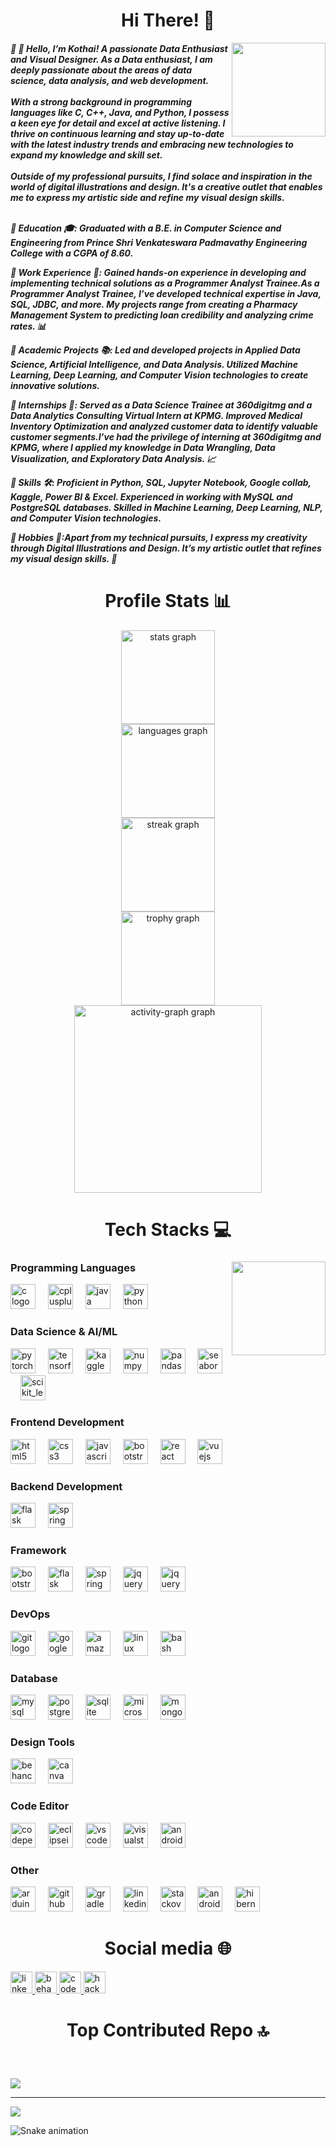 <h1 align='center'>Hi There! 👋 </h1>

<div align="center">
  <img align="right" height="150" src="https://static.vecteezy.com/system/resources/previews/000/227/852/original/female-developer-vector.jpg"  />
</div>


<h5 align="left">
🔹 👋 Hello, I’m Kothai! A passionate Data Enthusiast and Visual Designer. As a Data enthusiast, I am deeply passionate about the areas of data science, data analysis, and web development.<br><br>With a strong background in programming languages like C, C++, Java, and Python, I possess a keen eye for detail and excel at active listening. I thrive on continuous learning and stay up-to-date with the latest industry trends and embracing new technologies to expand my knowledge and skill set.<br><br>Outside of my professional pursuits, I find solace and inspiration in the world of digital illustrations and design. It's a creative outlet that enables me to express my artistic side and refine my visual design skills.<br><br>

🔹 Education 🎓: Graduated with a B.E. in Computer Science and Engineering from Prince Shri Venkateswara Padmavathy Engineering College with a CGPA of 8.60.

🔹 Work Experience 💼: Gained hands-on experience in developing and implementing technical solutions as a Programmer Analyst Trainee.As a Programmer Analyst Trainee, I’ve developed technical expertise in Java, SQL, JDBC, and more. My projects range from creating a Pharmacy Management System to predicting loan credibility and analyzing crime rates. 📊

🔹 Academic Projects 📚: Led and developed projects in Applied Data Science, Artificial Intelligence, and Data Analysis. Utilized Machine Learning, Deep Learning, and Computer Vision technologies to create innovative solutions.

🔹 Internships 🎯: Served as a Data Science Trainee at 360digitmg and a Data Analytics Consulting Virtual Intern at KPMG. Improved Medical Inventory Optimization and analyzed customer data to identify valuable customer segments.I’ve had the privilege of interning at 360digitmg and KPMG, where I applied my knowledge in Data Wrangling, Data Visualization, and Exploratory Data Analysis. 📈

🔹 Skills 🛠️: Proficient in Python, SQL, Jupyter Notebook, Google collab, Kaggle, Power BI & Excel. Experienced in working with MySQL and PostgreSQL databases. Skilled in Machine Learning, Deep Learning, NLP, and Computer Vision technologies.

🔹 Hobbies 🚀:Apart from my technical pursuits, I express my creativity through Digital Illustrations and Design. It’s my artistic outlet that refines my visual design skills. 🎨

</h5>

###
<h1 align='center'>Profile Stats 📊</h1>
<div align="center">
  <img src="https://github-readme-stats.vercel.app/api?username=JebaMercy14&hide_title=false&hide_rank=false&show_icons=true&include_all_commits=true&count_private=true&disable_animations=false&theme=radical&locale=en&hide_border=false&order=1" height="150" alt="stats graph" /> <br>
  <img src="https://github-readme-stats.vercel.app/api/top-langs?username=JebaMercy14&locale=en&hide_title=false&layout=compact&card_width=320&langs_count=5&theme=radical&hide_border=false&order=2" height="150" alt="languages graph" /> <br>
  <img src="https://streak-stats.demolab.com?user=JebaMercy14&locale=en&mode=weekly&theme=radical&hide_border=false&border_radius=5&date_format=j%20M%5B%20Y%5D&order=3" height="150" alt="streak graph" /> <br>
  <img src="https://github-profile-trophy.vercel.app?username=JebaMercy14&theme=radical&column=3&row=1&margin-w=4&margin-h=2&no-bg=false&no-frame=false&order=4" height="150" alt="trophy graph" /> <br>
  <img src="https://github-readme-activity-graph.vercel.app/graph?username=JebaMercy14&radius=16&theme=redical&area=true&order=5" height="300" alt="activity-graph graph"  />
</div>

###
<h1 align='center'>Tech Stacks 💻 </h1>

###

<img align="right" height="150" src="https://i.imgflip.com/65efzo.gif"  />

###


<div align="left">
  
  ### Programming Languages

<div align="left">
<img src="https://skillicons.dev/icons?i=c" height="40" alt="c logo"  />
<img width="12" />
<img src="https://skillicons.dev/icons?i=cpp" height="40" alt="cplusplus logo"  />
<img width="12" />
<img src="https://skillicons.dev/icons?i=java" height="40" alt="java logo"  />
<img width="12" />
<img src="https://skillicons.dev/icons?i=py" height="40" alt="python logo"  />
<img width="12" />


### Data Science & AI/ML


<img src="https://skillicons.dev/icons?i=pytorch" height="40" alt="pytorch logo"  />
<img width="12" />
<img src="https://skillicons.dev/icons?i=tensorflow" height="40" alt="tensorflow logo"  />
<img width="12" />
<img src="https://cdn.jsdelivr.net/gh/devicons/devicon/icons/kaggle/kaggle-original.svg" height="40" alt="kaggle logo"  />
<img width="12" />
<img src="https://cdn.jsdelivr.net/gh/devicons/devicon/icons/numpy/numpy-original.svg" height="40" alt="numpy logo"  />
<img width="12" />
<img src="https://cdn.jsdelivr.net/gh/devicons/devicon/icons/pandas/pandas-original.svg" height="40" alt="pandas logo"  />
<img width="12" />
<img src="https://seaborn.pydata.org/_images/logo-mark-lightbg.svg" alt="seaborn" width="40" height="40"  />
<img width="12" />
<img src="https://upload.wikimedia.org/wikipedia/commons/0/05/Scikit_learn_logo_small.svg" alt="scikit_learn" width="40" height="40"  />
<img width="12" />

### Frontend Development


<img src="https://skillicons.dev/icons?i=html" height="40" alt="html5 logo"  />
<img width="12" />
<img src="https://skillicons.dev/icons?i=css" height="40" alt="css3 logo"  />
<img width="12" />
<img src="https://skillicons.dev/icons?i=js" height="40" alt="javascript logo"  />
<img width="12" />
<img src="https://skillicons.dev/icons?i=bootstrap" height="40" alt="bootstrap logo"  />
<img width="12" />
<img src="https://skillicons.dev/icons?i=react" height="40" alt="react logo"  />
<img width="12" />
<img src="https://skillicons.dev/icons?i=vue" height="40" alt="vuejs logo"  />
<img width="12" />


### Backend Development


<img src="https://skillicons.dev/icons?i=flask" height="40" alt="flask logo"  />
<img width="12" />
<img src="https://skillicons.dev/icons?i=spring" height="40" alt="spring logo"  />
<img width="55" />


### Framework


<img src="https://skillicons.dev/icons?i=bootstrap" height="40" alt="bootstrap logo"  />
<img width="12" />
<img src="https://skillicons.dev/icons?i=flask" height="40" alt="flask logo"  />
<img width="12" />
<img src="https://skillicons.dev/icons?i=spring" height="40" alt="spring logo"  />
<img width="12" />
<img src="https://skillicons.dev/icons?i=jquery" height="40" alt="jquery logo"  />
<img width="12" />
<img src="https://assets.website-files.com/5f10ed4c0ebf7221fb5661a5/5f23a7a9b70a249eed481481_Junit.png" height="40" alt="jquery logo"  />
<img width="12" />


### DevOps


<img src="https://skillicons.dev/icons?i=git" height="40" alt="git logo"  />
<img width="12" />
<img src="https://skillicons.dev/icons?i=gcp" height="40" alt="googlecloud logo"  />
<img width="12" />
<img src="https://cdn.simpleicons.org/amazonaws/232F3E" height="40" alt="amazonwebservices logo"  />
<img width="12" />
<img src="https://skillicons.dev/icons?i=linux" height="40" alt="linux logo"  />
<img width="12" />
<img src="https://skillicons.dev/icons?i=bash" height="40" alt="bash logo"  />
<img width="12" />

### Database


<img src="https://skillicons.dev/icons?i=mysql" height="40" alt="mysql logo"  />
<img width="12" />
<img src="https://skillicons.dev/icons?i=postgres" height="40" alt="postgresql logo"  />
<img width="12" />
<img src="https://skillicons.dev/icons?i=sqlite" height="40" alt="sqlite logo"  />
<img width="12" />
<img src="https://cdn.jsdelivr.net/gh/devicons/devicon/icons/microsoftsqlserver/microsoftsqlserver-plain.svg" height="40" alt="microsoftsqlserver logo"  />
<img width="12" />
<img src="https://cdn.jsdelivr.net/gh/devicons/devicon/icons/mongodb/mongodb-original.svg" height="40" alt="mongodb logo"  />
<img width="12" />


### Design Tools


<img src="https://cdn.jsdelivr.net/gh/devicons/devicon/icons/behance/behance-original.svg" height="40" alt="behance logo"  />
<img width="12" />
<img src="https://cdn.jsdelivr.net/gh/devicons/devicon/icons/canva/canva-original.svg" height="40" alt="canva logo"  />
<img width="12" />

### Code Editor

<img src="https://skillicons.dev/icons?i=codepen" height="40" alt="codepen logo"  />
<img width="12" />
<img src="https://skillicons.dev/icons?i=eclipse" height="40" alt="eclipseide logo"  />
<img width="12" />
<img src="https://skillicons.dev/icons?i=vscode" height="40" alt="vscode logo"  />
<img width="12" />
<img src="https://skillicons.dev/icons?i=visualstudio" height="40" alt="visualstudio logo"  />
<img width="12" />
<img src="https://cdn.jsdelivr.net/gh/devicons/devicon/icons/androidstudio/androidstudio-original.svg" height="40" alt="androidstudio logo"  />
<img width="12" />

### Other

<img src="https://skillicons.dev/icons?i=arduino" height="40" alt="arduino logo"  />
<img width="12" />
<img src="https://skillicons.dev/icons?i=github" height="40" alt="github logo"  />
<img width="12" />
<img src="https://skillicons.dev/icons?i=gradle" height="40" alt="gradle logo"  />
<img width="12" />
<img src="https://skillicons.dev/icons?i=linkedin" height="40" alt="linkedin logo"  />
<img width="12" />
<img src="https://skillicons.dev/icons?i=stackoverflow" height="40" alt="stackoverflow logo"  />
<img width="12" />
<img src="https://cdn.jsdelivr.net/gh/devicons/devicon/icons/android/android-original.svg" height="40" alt="android logo"  />
<img width="12" />
<img src="https://cdn.simpleicons.org/hibernate/59666C" height="40" alt="hibernate logo"  />
<img width="12" />
</div>


###

###
<h1 align='center'>Social media 🌐 </h1>

<div align="left">
  <a href="https://www.linkedin.com/in/kothai-s-7083a0245/" target="_blank">
    <img src="https://img.shields.io/static/v1?message=LinkedIn&logo=linkedin&label=&color=0077B5&logoColor=white&labelColor=&style=for-the-badge" height="35" alt="linkedin logo"  />
  </a>
  <a href="https://www.behance.net/kothais" target="_blank">
    <img src="https://img.shields.io/static/v1?message=Behance&logo=behance&label=&color=1769ff&logoColor=white&labelColor=&style=for-the-badge" height="35" alt="behance logo"  />
  </a>
  <a href="https://codesandbox.io/u/Kothai%20S" target="_blank">
    <img src="https://img.shields.io/static/v1?message=Codesandbox&logo=codesandbox&label=&color=040404&logoColor=DBDBDB&labelColor=&style=for-the-badge" height="35" alt="codesandbox logo"  />
  </a>
  <a href="https://www.hackerrank.com/profile/Kothai_14" target="_blank">
    <img src="https://img.shields.io/static/v1?message=HackerRank&logo=hackerrank&label=&color=2EC866&logoColor=white&labelColor=&style=for-the-badge" height="35" alt="hackerrank logo"  />
  </a>
</div>


###

<h1 align='center'> Top Contributed Repo 🔝 </h1>

<br clear="both">

###


![](https://github-contributor-stats.vercel.app/api?username=JebaMercy14&limit=5&theme=redical&combine_all_yearly_contributions=true)

---
[![](https://visitcount.itsvg.in/api?id=JebaMercy14&icon=0&color=0)](https://visitcount.itsvg.in)

<!-- Proudly created with GPRM ( https://gprm.itsvg.in ) -->
<img src="https://raw.githubusercontent.com/JebaMercy14/JebaMercy14/output/snake.svg" alt="Snake animation" />

###
